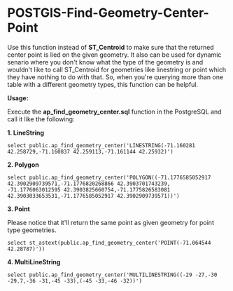 # POSTGIS-Find-Geometry-Center-Point
Use this function instead of **ST_Centroid** to make sure that the returned center point is lied on the given geometry. It also can be used for dynamic senario where you don't know what the type of the geometry is and wouldn't like to call ST_Centroid for geometries like linestring or point which they have nothing to do with that. So, when you're querying more than one table with a different geometry types, this function can be helpful.


**Usage:**

Execute the **ap_find_geometry_center.sql** function in the PostgreSQL and call it like the following:

**1. LineString**
```
select public.ap_find_geometry_center('LINESTRING(-71.160281 42.258729,-71.160837 42.259113,-71.161144 42.25932)')
```
**2. Polygon**
```
select public.ap_find_geometry_center('POLYGON((-71.1776585052917 42.3902909739571,-71.1776820268866 42.3903701743239,
-71.1776063012595 42.3903825660754,-71.1775826583081 42.3903033653531,-71.1776585052917 42.3902909739571))')
```
**3. Point**

Please notice that it'll return the same point as given geometry for point type geometries.
```
select st_astext(public.ap_find_geometry_center('POINT(-71.064544 42.28787)'))
```
**4. MultiLineString**
```
select public.ap_find_geometry_center('MULTILINESTRING((-29 -27,-30 -29.7,-36 -31,-45 -33),(-45 -33,-46 -32))')
```
